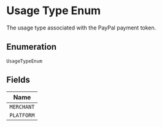 
# Usage Type Enum

The usage type associated with the PayPal payment token.

## Enumeration

`UsageTypeEnum`

## Fields

| Name |
|  --- |
| `MERCHANT` |
| `PLATFORM` |

